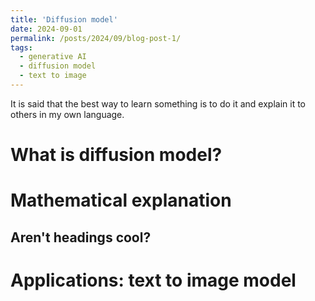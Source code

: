 ```yaml
---
title: 'Diffusion model'
date: 2024-09-01
permalink: /posts/2024/09/blog-post-1/
tags:
  - generative AI
  - diffusion model
  - text to image
---
```


It is said that the best way to learn something is to do it and explain it to others in my own language.

What is diffusion model?
======

Mathematical explanation
======

Aren't headings cool?
------

Applications: text to image model
======
